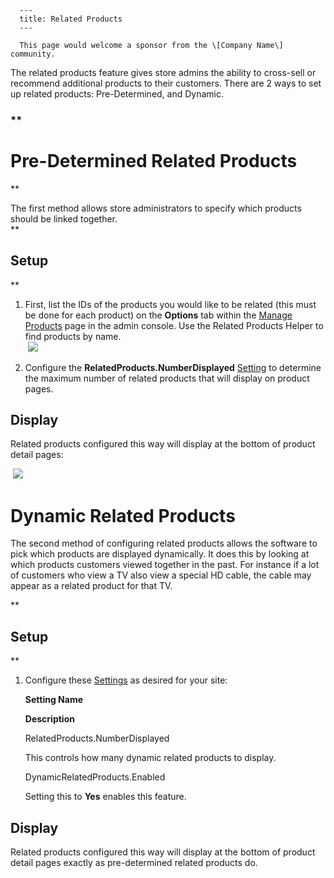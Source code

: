 
      ---
      title: Related Products
      ---

      This page would welcome a sponsor from the \[Company Name\] community.  

  

The related products feature gives store admins the ability to cross-sell or recommend additional products to their customers. There are 2 ways to set up related products: Pre-Determined, and Dynamic.  

### **

Pre-Determined Related Products
===============================

**

The first method allows store administrators to specify which products should be linked together.   
**

Setup
-----

**

1.  First, list the IDs of the products you would like to be related (this must be done for each product) on the **Options** tab within the [Manage Products](default.aspx?pageid=manage_products) page in the admin console. Use the Related Products Helper to find products by name.  
     ![](images/1415987685821.png)  
      
    
2.  Configure the **RelatedProducts.NumberDisplayed** [Setting](default.aspx?pageid=settings) to determine the maximum number of related products that will display on product pages.

**Display** 
------------

Related products configured this way will display at the bottom of product detail pages:  
  
 ![](images/1416326330322.png) 

Dynamic Related Products
========================

The second method of configuring related products allows the software to pick which products are displayed dynamically. It does this by looking at which products customers viewed together in the past. For instance if a lot of customers who view a TV also view a special HD cable, the cable may appear as a related product for that TV.   
  
**

Setup
-----

**

1.  Configure these [Settings](default.aspx?pageid=settings) as desired for your site:
    
    **Setting Name**
    
    **Description**
    
    RelatedProducts.NumberDisplayed
    
    This controls how many dynamic related products to display.
    
    DynamicRelatedProducts.Enabled
    
    Setting this to **Yes** enables this feature.
    

**Display** 
------------

Related products configured this way will display at the bottom of product detail pages exactly as pre-determined related products do.
      